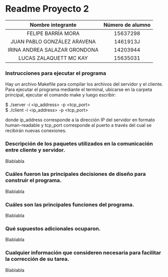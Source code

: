 # Readme Proyecto 2

|       Nombre integrante       | Número de alumno |
| :---------------------------: | :--------------: |
|      FELIPE BARRÍA MORA       |     15637298     |
|  JUAN PABLO GONZÁLEZ ARAVENA  |     1461913J     |
| IRINA ANDREA SALAZAR GRONDONA |     14203944     |
|    LUCAS ZALAQUETT MC KAY     |     15635031     |


### Instrucciones para ejecutar el programa
Hay un archivo Makefile para compilar los archivos del servidor y el cliente. Para ejecutar el programa mediante el terminal, ubicarse en la carpeta principal, ejecutar el comando make y luego escribir:  

$ ./server -i <ip_address> -p <tcp_port>  
$ ./client -i <ip_address> -p <tcp_port>  

donde ip_address corresponde a la dirección IP del servidor en formato human-readable y tcp_port corresponde al puerto a través del cual se recibirán nuevas conexiones.


### Descripción de los paquetes utilizados en la comunicación entre cliente y servidor.
Blablabla

### Cuáles fueron las principales decisiones de diseño para construir el programa.
Blablabla

### Cuáles son las principales funciones del programa.
Blablabla

### Qué supuestos adicionales ocuparon.
Blablabla

### Cualquier información que consideren necesaria para facilitar la corrección de su tarea.
Blablabla

